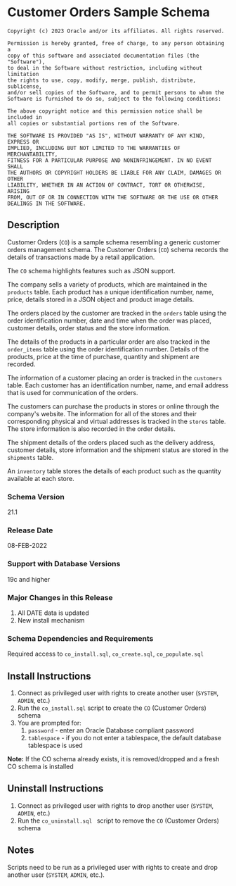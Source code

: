 # Customer Orders Sample Schema

```
Copyright (c) 2023 Oracle and/or its affiliates. All rights reserved.

Permission is hereby granted, free of charge, to any person obtaining a
copy of this software and associated documentation files (the "Software"),
to deal in the Software without restriction, including without limitation
the rights to use, copy, modify, merge, publish, distribute, sublicense,
and/or sell copies of the Software, and to permit persons to whom the
Software is furnished to do so, subject to the following conditions:

The above copyright notice and this permission notice shall be included in
all copies or substantial portions rem of the Software.

THE SOFTWARE IS PROVIDED "AS IS", WITHOUT WARRANTY OF ANY KIND, EXPRESS OR
IMPLIED, INCLUDING BUT NOT LIMITED TO THE WARRANTIES OF MERCHANTABILITY,
FITNESS FOR A PARTICULAR PURPOSE AND NONINFRINGEMENT. IN NO EVENT SHALL
THE AUTHORS OR COPYRIGHT HOLDERS BE LIABLE FOR ANY CLAIM, DAMAGES OR OTHER
LIABILITY, WHETHER IN AN ACTION OF CONTRACT, TORT OR OTHERWISE, ARISING
FROM, OUT OF OR IN CONNECTION WITH THE SOFTWARE OR THE USE OR OTHER
DEALINGS IN THE SOFTWARE.
```

## Description

Customer Orders (`CO`) is a sample schema resembling a generic
customer orders management schema.
The Customer Orders (`CO`) schema records the details of transactions made by
a retail application.

The `CO` schema highlights features such as JSON support.

The company sells a variety of products, which are maintained in the `products`
table. Each product has a unique identification number, name, price, details
stored in a JSON object and product image details.

The orders placed by the customer are tracked in the `orders` table using the
order identification number, date and time when the order was placed,
customer details, order status and the store information.

The details of the products in a particular order are also tracked in the
`order_items` table using the order identification number. Details of the
products, price at the time of purchase, quantity and shipment are recorded.

The information of a customer placing an order is tracked in the `customers`
table. Each customer has an identification number, name, and email address
that is used for communication of the orders.

The customers can purchase the products in stores or online through the
company's website. The information for all of the stores and their
corresponding physical and virtual addresses is tracked in the `stores`
table. The store information is also recorded in the order details.

The shipment details of the orders placed such as the delivery address,
customer details, store information and the shipment status are stored
in the `shipments` table.

An `inventory` table stores the details of each product such as the quantity
available at each store.

### Schema Version

21.1

### Release Date

08-FEB-2022

### Support with Database Versions

19c and higher

### Major Changes in this Release

1. All DATE data is updated
2. New install mechanism

### Schema Dependencies and Requirements

Required access to `co_install.sql`, `co_create.sql`, `co_populate.sql`

## Install Instructions

1. Connect as privileged user with rights to create another user (`SYSTEM`, `ADMIN`, etc.)
2. Run the `co_install.sql` script to create the `CO` (Customer Orders) schema
3. You are prompted for:
   1. `password` - enter an Oracle Database compliant password
   2. `tablespace` - if you do not enter a tablespace, the default database tablespace is used

**Note:** If the CO schema already exists, it is removed/dropped and
a fresh CO schema is installed

## Uninstall Instructions

1. Connect as privileged user with rights to drop another user (`SYSTEM`, `ADMIN`, etc.)
2. Run the `co_uninstall.sql ` script to remove the `CO` (Customer Orders) schema

## Notes

Scripts need to be run as a privileged user with rights to create and drop another user (`SYSTEM`, `ADMIN`, etc.).
